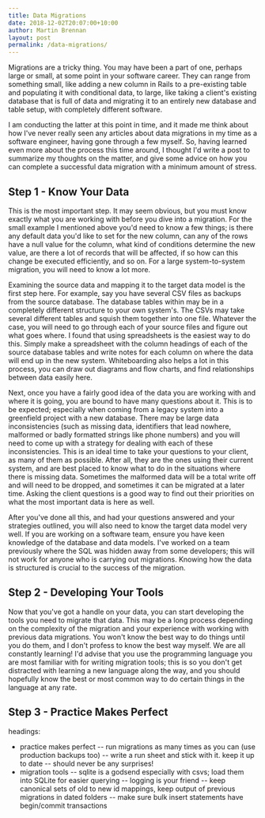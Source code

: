 ```yaml
---
title: Data Migrations
date: 2018-12-02T20:07:00+10:00
author: Martin Brennan
layout: post
permalink: /data-migrations/
---
```


Migrations are a tricky thing. You may have been a part of one, perhaps large or small, at some point in your software career. They can range from something small, like adding a new column in Rails to a pre-existing table and populating it with conditional data, to large, like taking a client's existing database that is full of data and migrating it to an entirely new database and table setup, with completely different software.

I am conducting the latter at this point in time, and it made me think about how I've never really seen any articles about data migrations in my time as a software engineer, having gone through a few myself. So, having learned even more about the process this time around, I thought I'd write a post to summarize my thoughts on the matter, and give some advice on how you can complete a successful data migration with a minimum amount of stress.

<!--more-->

## Step 1 - Know Your Data

This is the most important step. It may seem obvious, but you must know exactly what you are working with before you dive into a migration. For the small example I mentioned above you'd need to know a few things; is there any default data you'd like to set for the new column, can any of the rows have a null value for the column, what kind of conditions determine the new value, are there a lot of records that will be affected, if so how can this change be executed efficiently, and so on. For a large system-to-system migration, you will need to know a lot more.

Examining the source data and mapping it to the target data model is the first step here. For example, say you have several CSV files as backups from the source database. The database tables within may be in a completely different structure to your own system's. The CSVs may take several different tables and squish them together into one file. Whatever the case, you will need to go through each of your source files and figure out what goes where. I found that using spreadsheets is the easiest way to do this. Simply make a spreadsheet with the column headings of each of the source database tables and write notes for each column on where the data will end up in the new system. Whiteboarding also helps a lot in this process, you can draw out diagrams and flow charts, and find relationships between data easily here.

Next, once you have a fairly good idea of the data you are working with and where it is going, you are bound to have many questions about it. This is to be expected; especially when coming from a legacy system into a greenfield project with a new database. There may be large data inconsistencies (such as missing data, identifiers that lead nowhere, malformed or badly formatted strings like phone numbers) and you will need to come up with a strategy for dealing with each of these inconsistencies. This is an ideal time to take your questions to your client, as many of them as possible. After all, they are the ones using their current system, and are best placed to know what to do in the situations where there is missing data. Sometimes the malformed data will be a total write off and will need to be dropped, and sometimes it can be migrated at a later time. Asking the client questions is a good way to find out their priorities on what the most important data is here as well.

After you've done all this, and had your questions answered and your strategies outlined, you will also need to know the target data model very well. If you are working on a software team, ensure you have keen knowledge of the database and data models. I've worked on a team previously where the SQL was hidden away from some developers; this will not work for anyone who is carrying out migrations. Knowing how the data is structured is crucial to the success of the migration.

## Step 2 - Developing Your Tools

Now that you've got a handle on your data, you can start developing the tools you need to migrate that data. This may be a long process depending on the complexity of the migration and your experience with working with previous data migrations. You won't know the best way to do things until you do them, and I don't profess to know the best way myself. We are all constantly learning! I'd advise that you use the programming language you are most familiar with for writing migration tools; this is so you don't get distracted with learning a new language along the way, and you should hopefully know the best or most common way to do certain things in the language at any rate.

## Step 3 - Practice Makes Perfect



headings:


- practice makes perfect
-- run migrations as many times as you can (use production backups too)
-- write a run sheet and stick with it. keep it up to date
-- should never be any surprises!
- migration tools
-- sqlite is a godsend especially with csvs; load them into SQLite for easier querying
-- logging is your friend
-- keep canonical sets of old to new id mappings, keep output of previous migrations in dated folders
-- make sure bulk insert statements have begin/commit transactions